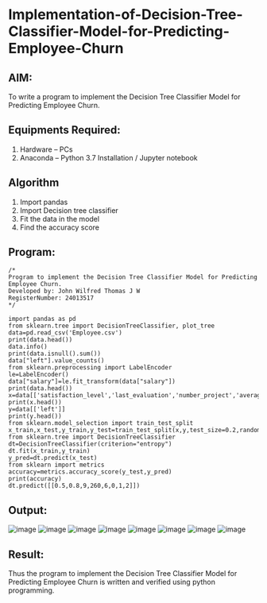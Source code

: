 # Implementation-of-Decision-Tree-Classifier-Model-for-Predicting-Employee-Churn

## AIM:
To write a program to implement the Decision Tree Classifier Model for Predicting Employee Churn.

## Equipments Required:
1. Hardware – PCs
2. Anaconda – Python 3.7 Installation / Jupyter notebook

## Algorithm
1. Import pandas
2. Import Decision tree classifier
3. Fit the data in the model
4. Find the accuracy score

## Program:
```
/*
Program to implement the Decision Tree Classifier Model for Predicting Employee Churn.
Developed by: John Wilfred Thomas J W
RegisterNumber: 24013517
*/
```
```
import pandas as pd
from sklearn.tree import DecisionTreeClassifier, plot_tree
data=pd.read_csv('Employee.csv')
print(data.head())
data.info()
print(data.isnull().sum())
data["left"].value_counts()
from sklearn.preprocessing import LabelEncoder
le=LabelEncoder()
data["salary"]=le.fit_transform(data["salary"])
print(data.head())
x=data[['satisfaction_level','last_evaluation','number_project','average_montly_hours','time_spend_company','Work_accident','left','promotion_last_5years']]
print(x.head())
y=data[['left']]
print(y.head())
from sklearn.model_selection import train_test_split
x_train,x_test,y_train,y_test=train_test_split(x,y,test_size=0.2,random_state=100)
from sklearn.tree import DecisionTreeClassifier
dt=DecisionTreeClassifier(criterion="entropy")
dt.fit(x_train,y_train)
y_pred=dt.predict(x_test)
from sklearn import metrics
accuracy=metrics.accuracy_score(y_test,y_pred)
print(accuracy)
dt.predict([[0.5,0.8,9,260,6,0,1,2]])
```

## Output:
![image](https://github.com/user-attachments/assets/aad35c2f-69af-4d96-819f-0877fd8e1910)
![image](https://github.com/user-attachments/assets/3dcf7515-92c8-4555-9e47-265aae16293a)
![image](https://github.com/user-attachments/assets/3d76f2de-69f2-4452-8a36-e47e5f9c2579)
![image](https://github.com/user-attachments/assets/7273a9f6-bc28-4dfe-8e21-797b3267ad9b)
![image](https://github.com/user-attachments/assets/c779f942-0e74-45a5-b58b-6812970c6c4a)
![image](https://github.com/user-attachments/assets/824df4a1-c053-4d0c-b251-315cf7103f15)
![image](https://github.com/user-attachments/assets/20b9422a-62af-4a07-93cb-fad314196ebb)
![image](https://github.com/user-attachments/assets/82a73e34-c170-4b8b-ad68-f745179bdd09)

## Result:
Thus the program to implement the  Decision Tree Classifier Model for Predicting Employee Churn is written and verified using python programming.
